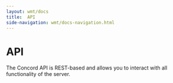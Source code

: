 ```yaml
---
layout: wmt/docs
title:  API
side-navigation: wmt/docs-navigation.html
---
```


# API

The Concord API is REST-based and allows you to interact with all functionality
of the server.
